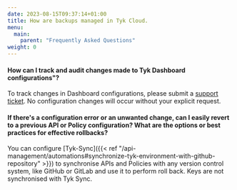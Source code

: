 ```yaml
---
date: 2023-08-15T09:37:14+01:00
title: How are backups managed in Tyk Cloud.
menu:
  main:
    parent: "Frequently Asked Questions"
weight: 0 
---
```


#### How can I track and audit changes made to Tyk Dashboard configurations"?

To track changes in Dashboard configurations, please submit a [support ticket](https://support.tyk.io/hc/en-gb/articles/8671452599708-Ticket-Submission-Guide). No configuration changes will occur without your explicit request.

#### If there's a configuration error or an unwanted change, can I easily revert to a previous API or Policy configuration? What are the options or best practices for effective rollbacks?

You can configure [Tyk-Sync]({{< ref "/api-management/automations#synchronize-tyk-environment-with-github-repository" >}}) to synchronise APIs and Policies with any version control system, like GitHub or GitLab and use it to perform roll back. Keys are not synchronised with Tyk Sync.
